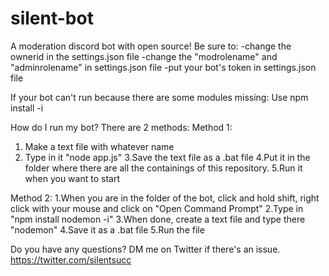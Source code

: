 # silent-bot
A moderation discord bot with open source!
Be sure to:
-change the ownerid in the settings.json file
-change the "modrolename" and "adminrolename" in settings.json file
-put your bot's token in settings.json file 


If your bot can't run because there are some modules missing:
Use npm install <name of the module thats missing> -i 
  
  How do I run my bot?
  There are 2 methods:
  Method 1:
  1. Make a text file with whatever name
  2. Type in it "node app.js"
  3.Save the text file as a .bat file
  4.Put it in the folder where there are all the containings of this repository.
  5.Run it when you want to start
  
  
  Method 2:
  1.When you are in the folder of the bot, click and hold shift, right click with your mouse and click on "Open Command Prompt"
  2.Type in "npm install nodemon -i"
  3.When done, create a text file and type there "nodemon"
  4.Save it as a .bat file
  5.Run the file
  
  Do you have any questions?
  DM me on Twitter if there's an issue. https://twitter.com/silentsucc
